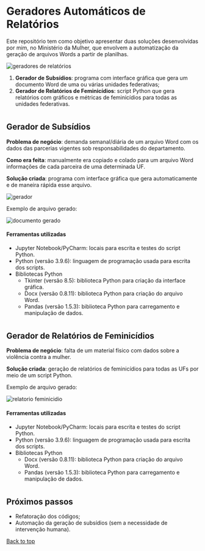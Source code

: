 # Geradores Automáticos de Relatórios

Este repositório tem como objetivo apresentar duas soluções desenvolvidas por mim, no Ministério da Mulher, que envolvem a automatização da geração de arquivos Words a partir de planilhas.

 ![geradores de relatórios](https://user-images.githubusercontent.com/97196457/214443656-bcec2f68-64d8-4cf5-be3f-55579bf74707.png)

1. **Gerador de Subsídios**: programa com interface gráfica que gera um documento Word de uma ou várias unidades federativas;
2. **Gerador de Relatórios de Feminicídios**: script Python que gera relatórios com gráficos e métricas de feminicídios para todas as unidades federativas.

#

## Gerador de Subsídios
**Problema de negócio**: demanda semanal/diária de um arquivo Word com os dados das parcerias vigentes sob responsabilidades do departamento.

**Como era feita**: manualmente era copiado e colado para um arquivo Word informações de cada parceira de uma determinada UF.

**Solução criada**: programa com interface gráfica que gera automaticamente e de maneira rápida esse arquivo.

![gerador](https://user-images.githubusercontent.com/97196457/214552842-c86079a3-559f-49ae-891b-7049b30fe83a.png)

Exemplo de arquivo gerado:

![documento gerado](https://user-images.githubusercontent.com/97196457/214554411-e267bf59-5bf9-4996-bcdc-bebbd1fafe90.png)

#### Ferramentas utilizadas

- Jupyter Notebook/PyCharm: locais para escrita e testes do script Python.
- Python (versão 3.9.6): linguagem de programação usada para escrita dos scripts.
- Bibliotecas Python
   - Tkinter (versão 8.5): biblioteca Python para criação da interface gráfica.
   - Docx (versão 0.8.11): biblioteca Python para criação do arquivo Word.
   - Pandas (versão 1.5.3): biblioteca Python para carregamento e manipulação de dados.

#

## Gerador de Relatórios de Feminicídios
**Problema de negócio**: falta de um material físico com dados sobre a violência contra a mulher.

**Solução criada**: geração de relatórios de feminicídios para todas as UFs por meio de um script Python.

Exemplo de arquivo gerado:

![relatorio feminicidio](https://user-images.githubusercontent.com/97196457/214555699-b390133b-e43b-4d46-9592-2991729be9ac.png)

#### Ferramentas utilizadas

- Jupyter Notebook/PyCharm: locais para escrita e testes do script Python.
- Python (versão 3.9.6): linguagem de programação usada para escrita dos scripts.
- Bibliotecas Python
    - Docx (versão 0.8.11): biblioteca Python para criação do arquivo Word.
    - Pandas (versão 1.5.3): biblioteca Python para carregamento e manipulação de dados.

#

## Próximos passos

- Refatoração dos códigos;
- Automação da geração de subsídios (sem a necessidade de intervenção humana).

<a href="#top">Back to top</a>
